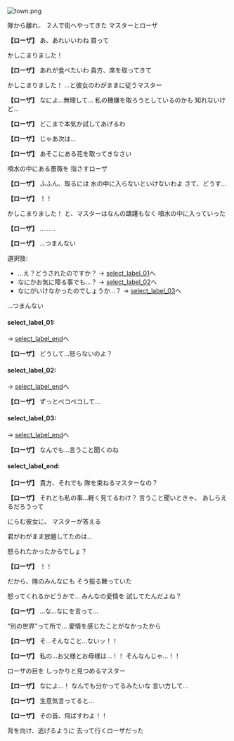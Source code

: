 
![town.png](../images/backgrounds/town.png)

隊から離れ、
２人で街へやってきた
マスターとローザ

**【ローザ】**
あ、あれいいわね
買って

かしこまりました！

**【ローザ】**
あれが食べたいわ
貴方、席を取ってきて

かしこまりました！
…と彼女のわがままに従うマスター

**【ローザ】**
なによ…無理して…
私の機嫌を取ろうとしているのかも
知れないけど…

**【ローザ】**
どこまで本気か試してあげるわ

**【ローザ】**
じゃあ次は…

**【ローザ】**
あそこにある花を取ってきなさい

噴水の中にある薔薇を
指さすローザ

**【ローザ】**
ふふん、取るには
水の中に入らないといけないわよ
さて、どうす…

**【ローザ】**
！！

かしこまりました！
と、マスターはなんの躊躇もなく
噴水の中に入っていった

**【ローザ】**
………

**【ローザ】**
…つまんない

選択肢:
- …え？どうされたのですか？ → [select_label_01](#select_label_01)へ
- なにかお気に障る事でも…？ → [select_label_02](#select_label_02)へ
- なにがいけなかったのでしょうか…？ → [select_label_03](#select_label_03)へ

…つまんない

#### select_label_01:
 → [select_label_end](#select_label_end)へ

**【ローザ】**
どうして…怒らないのよ？

#### select_label_02:
 → [select_label_end](#select_label_end)へ

**【ローザ】**
ずっとペコペコして…

#### select_label_03:
 → [select_label_end](#select_label_end)へ

**【ローザ】**
なんでも…言うこと聞くのね

#### select_label_end:

**【ローザ】**
貴方、それでも
隊を束ねるマスターなの？

**【ローザ】**
それとも私の事…軽く見てるわけ？
言うこと聞いときゃ、
あしらえるだろうって

にらむ彼女に、
マスターが答える

君がわがまま放題してたのは…

怒られたかったからでしょ？

**【ローザ】**
！！

だから、隊のみんなにも
そう振る舞っていた

怒ってくれるかどうかで…
みんなの愛情を
試してたんだよね？

**【ローザ】**
…な…なにを言って…

“別の世界”って所で…
愛情を感じたことがなかったから

**【ローザ】**
そ…そんなこと…ないッ！！

**【ローザ】**
私の…お父様とお母様は…！！
そんなんじゃ…！！

ローザの目を
しっかりと見つめるマスター

**【ローザ】**
なによ…！
なんでも分かってるみたいな
言い方して…

**【ローザ】**
生意気言ってると…

**【ローザ】**
その首、飛ばすわよ！！

背を向け、逃げるように
去って行くローザだった
